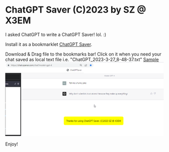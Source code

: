 
# ChatGPT Saver (C)2023 by SZ @ X3EM

I asked ChatGPT to write a ChatGPT Saver! lol. :) 

Install it as a bookmarklet [ChatGPT Saver](ChatGPT%20Saver.url). 

Download & Drag file to the bookmarks bar! Click on it when you need your chat saved as local text file i.e. "ChatGPT_2023-3-27_8-48-37.txt"  [Sample](ChatGPT_2023-3-27_8-48-37.txt)
![ChatGPT Saver Screenshot](ChatGPTSaverScr.png)



Enjoy!
